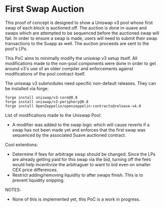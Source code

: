# First Swap Auction
This proof of concept is designed to show a Uniswap v3 pool whose first swap of each block is auctioned off. The auction is done in-suave and swaps which are attempted to be sequenced before the auctioned swap will fail. In order to ensure a swap is made, users will need to submit their swap transactions to the Suapp as well. The auction proceeds are sent to the pool's LPs. 

This PoC aims to minimally modify the uniswap v3 setup itself. All modifications made to the non-pool components were done in order to get around v3's use of an older compiler and enforcements against modifications of the pool contract itself. 

The uniswap v3 submodules need specific non-default releases. They can be installed via forge:
```
forge install uniswap/v3-core@0.8
forge install uniswap/v3-periphery@0.8
forge install OpenZeppelin/openzeppelin-contracts@release-v4.0
```

List of modifications made to the Uniswap Pool:
- A modifier was added to the swap logic which will cause reverts if a swap has not been made yet and enforces that the first swap was sequenced by the associated Suave auctioned contract.

Cool extentions:
- Determine if fees for arbitrage swap should be changed. Since the LPs are already getting paid for this swap via the bid, turning off the fees would help incentivize the arbitraguer to want to bid even on smaller CEX price differences.
- Restrict adding/removing liquidity to after swaps finish. This is to prevent liquidity snipping. 


NOTES:
- None of this is implemented yet, this PoC is a work in progress.
